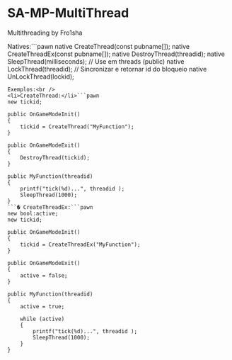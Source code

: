 # SA-MP-MultiThread
Multithreading by Fro1sha

Natives:```pawn
native CreateThread(const pubname[]);
native CreateThreadEx(const pubname[]);
native DestroyThread(threadid);
native SleepThread(milliseconds); // Use em threads (public)
native LockThread(threadid); // Sincronizar e retornar id do bloqueio
native UnLockThread(lockid);
```
Exemplos:<br />
<li>CreateThread:</li>```pawn
new tickid;

public OnGameModeInit()
{
	tickid = CreateThread("MyFunction");
}

public OnGameModeExit()
{
	DestroyThread(tickid);
}

public MyFunction(threadid)
{
	printf("tick(%d)...", threadid );
	SleepThread(1000);
}
```� CreateThreadEx:```pawn
new bool:active;
new tickid;

public OnGameModeInit()
{
	tickid = CreateThreadEx("MyFunction");
}

public OnGameModeExit()
{
	active = false;
}

public MyFunction(threadid)
{
	active = true;
	
	while (active)
	{
		printf("tick(%d)...", threadid );
		SleepThread(1000);
	}
}
```


